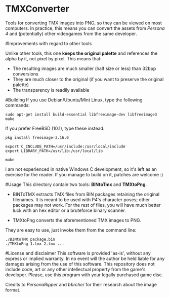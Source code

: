 TMXConverter
=======

Tools for converting TMX images into PNG, so they can be viewed on most computers.
In practice, this means you can convert the assets from *Persona 4* and (potentially) other videogames from the same developer.

#Improvements with regard to other tools

Unlike other tools, this one **keeps the original palette** and references the alpha by it, not pixel by pixel. This means that:
- The resulting images are much smaller (half size or less) than 32bpp conversions
- They are much closer to the original (if you want to preserve the original palette)
- The transparency is readily available

#Building
If you use Debian/Ubuntu/Mint Linux, type the following commands:

```
sudo apt-get install build-essential libfreeimage-dev libfreeimage3
make
```

If you prefer FreeBSD (10.1), type these instead:

```
pkg install freeimage-3.16.0

export C_INCLUDE_PATH=/usr/include:/usr/local/include
export LIBRARY_PATH=/usr/lib:/usr/local/lib

make
```

I am not experienced in native Windows C development, so it's left as an exercise for the reader. If you manage to build on it, patches are welcome :)

#Usage
This directory contain two tools: **BINtoTmx** and **TMXtoPng**.

- BINToTMX extracts TMX files from BIN packages retaining the original filenames. It is meant to be used with P4's character poses; other packages may not work. For the rest of files, you will have much better luck with an hex editor or a bruteforce binary scanner.

- TMXtoPng converts the aforementioned TMX images to PNG.

They are easy to use, just invoke them from the command line:
```
./BINtoTMX package.bin
./TMXtoPng 1.tmx 2.tmx ...
```

#License and disclaimer
This software is provided 'as-is', without any express or implied warranty. 
In no event will the author be held liable for any damages arising from the use of this software.
This repository does not include code, art or any other intellectual property from the game's developer.
Please, use this program with your legally purchased game disc.

Credits to *PersonaRipper* and *bbrcher* for their research about the image format.
